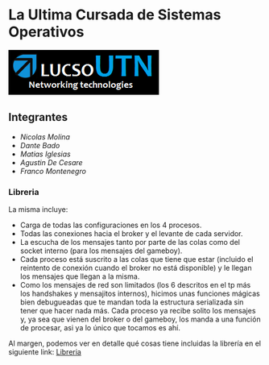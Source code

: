 # La Ultima Cursada de Sistemas Operativos

![](Logo.png)

## Integrantes

* *Nicolas Molina*
* *Dante Bado*
* *Matias Iglesias*
* *Agustin De Cesare*
* *Franco Montenegro*

### Libreria

La misma incluye:

- Carga de todas las configuraciones en los 4 procesos.
- Todas las conexiones hacia el broker y el levante de cada servidor.
- La escucha de los mensajes tanto por parte de las colas como del socket interno (para los mensajes del gameboy).
- Cada proceso está suscrito a las colas que tiene que estar (incluido el reintento de conexión cuando el broker no está disponible) y le llegan los mensajes que llegan a la misma.
- Como los mensajes de red son limitados (los 6 descritos en el tp más los handshakes y mensajitos internos), hicimos unas funciones mágicas bien debugueadas que te mandan toda la estructura serializada sin tener que hacer nada más. Cada proceso ya recibe solito los mensajes y, ya sea que vienen del broker o del gameboy, los manda a una función de procesar, asi ya lo único que tocamos es ahí.

Al margen, podemos ver en detalle qué cosas tiene incluidas la librería en el siguiente link:
[Libreria](https://docs.google.com/document/d/1MZCtApwEUY8TVrS6YAI4e2pkuRfoEMNKL59Bz40vGZE/edit#)
